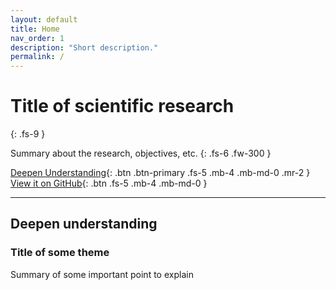 ```yaml
---
layout: default
title: Home
nav_order: 1
description: "Short description."
permalink: /
---
```


# Title of scientific research
{: .fs-9 }

Summary about the research, objectives, etc.
{: .fs-6 .fw-300 }

[Deepen Understanding](#deepen-understanding){: .btn .btn-primary .fs-5 .mb-4 .mb-md-0 .mr-2 } [View it on GitHub](https://github.com/YuiMatsunaga/gpds2){: .btn .fs-5 .mb-4 .mb-md-0 }

---

## Deepen understanding

### Title of some theme 

Summary of some important point to explain